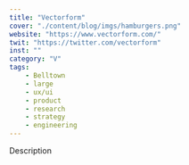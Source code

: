 ```yaml
---
title: "Vectorform"
cover: "./content/blog/imgs/hamburgers.png"
website: "https://www.vectorform.com/"
twit: "https://twitter.com/vectorform"
inst: ""
category: "V"
tags:
    - Belltown
    - large
    - ux/ui
    - product
    - research
    - strategy
    - engineering
---
```


Description
